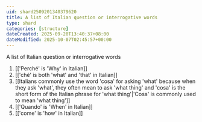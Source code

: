 ```yaml
---
uid: shard2509201340379620
title: A list of Italian question or interrogative words
type: shard
categories: [structure]
dateCreated: 2025-09-20T13:40:37+08:00
dateModified: 2025-10-07T02:45:57+00:00
---
```

A list of Italian question or interrogative words

1. [['Perché' is 'Why' in Italian]]
2. [['ché' is both 'what' and 'that' in Italian]]
3. [[Italians commonly use the word 'cosa' for asking 'what' because when they ask 'what', they often mean to ask 'what thing' and 'cosa' is the short form of the Italian phrase for 'what thing'|'Cosa' is commonly used to mean 'what thing']]
4. [['Quando' is 'When' in Italian]]
5. [['come' is 'how' in Italian]]